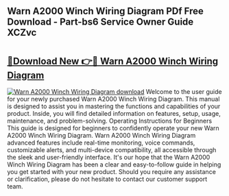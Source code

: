 ## Warn A2000 Winch Wiring Diagram PDf Free Download - Part-bs6 Service Owner Guide XCZvc

# <h2><a href="http://dfse70.blite.top/?on=Warn+A2000+Winch+Wiring+Diagram">🔗Download New 👉🔴 Warn A2000 Winch Wiring Diagram</a></h2>

[![Warn A2000 Winch Wiring Diagram download](https://i.imgur.com/lujVjoI.png)](http://dfse70.blite.top/?on=Warn+A2000+Winch+Wiring+Diagram)
Welcome to the user guide for your newly purchased Warn A2000 Winch Wiring Diagram. This manual is designed to assist you in mastering the functions and capabilities of your product. Inside, you will find detailed information on features, setup, usage, maintenance, and problem-solving. Operating Instructions for Beginners This guide is designed for beginners to confidently operate your new Warn A2000 Winch Wiring Diagram. Warn A2000 Winch Wiring Diagram advanced features include real-time monitoring, voice commands, customizable alerts, and multi-device compatibility, all accessible through the sleek and user-friendly interface. It's our hope that the Warn A2000 Winch Wiring Diagram has been a clear and easy-to-follow guide in helping you get started with your new product. Should you require any assistance or clarification, please do not hesitate to contact our customer support team.
